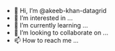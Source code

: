 - 👋 Hi, I’m @akeeb-khan-datagrid
- 👀 I’m interested in ...
- 🌱 I’m currently learning ...
- 💞️ I’m looking to collaborate on ...
- 📫 How to reach me ...

<!---
akeeb-khan-datagrid/akeeb-khan-datagrid is a ✨ special ✨ repository because its `README.md` (this file) appears on your GitHub profile.
You can click the Preview link to take a look at your changes.
--->
